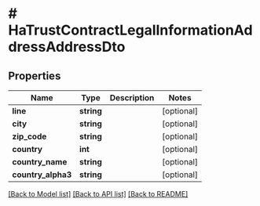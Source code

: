 # # HaTrustContractLegalInformationAddressAddressDto

## Properties

Name | Type | Description | Notes
------------ | ------------- | ------------- | -------------
**line** | **string** |  | [optional]
**city** | **string** |  | [optional]
**zip_code** | **string** |  | [optional]
**country** | **int** |  | [optional]
**country_name** | **string** |  | [optional]
**country_alpha3** | **string** |  | [optional]

[[Back to Model list]](../../README.md#models) [[Back to API list]](../../README.md#endpoints) [[Back to README]](../../README.md)
